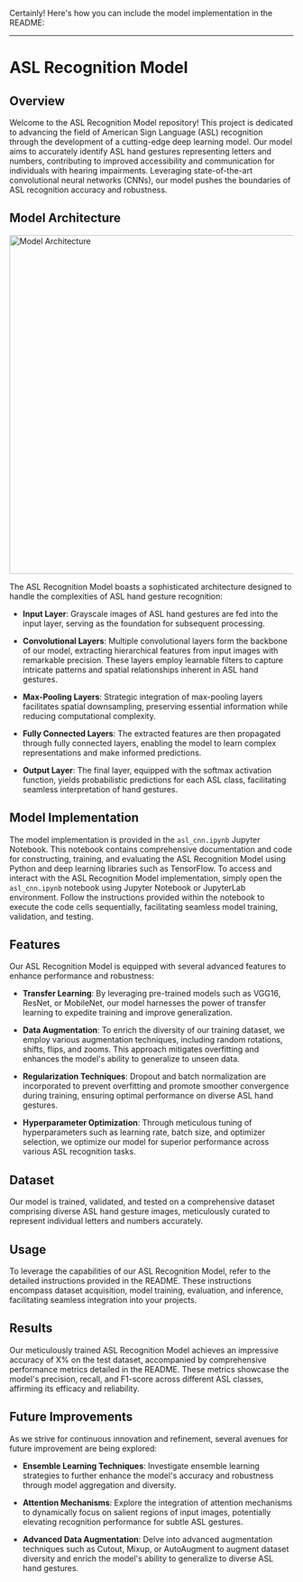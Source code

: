 Certainly! Here's how you can include the model implementation in the README:

---

# ASL Recognition Model

## Overview

Welcome to the ASL Recognition Model repository! This project is dedicated to advancing the field of American Sign Language (ASL) recognition through the development of a cutting-edge deep learning model. Our model aims to accurately identify ASL hand gestures representing letters and numbers, contributing to improved accessibility and communication for individuals with hearing impairments. Leveraging state-of-the-art convolutional neural networks (CNNs), our model pushes the boundaries of ASL recognition accuracy and robustness.

## Model Architecture


<img src="https://github.com/ali-essam2002/asl_sign_language_translator_1_2024/assets/111967131/f869ce87-29f6-453d-ae65-ff6f4f798be2" alt="Model Architecture" width="600">


The ASL Recognition Model boasts a sophisticated architecture designed to handle the complexities of ASL hand gesture recognition:

- **Input Layer**: Grayscale images of ASL hand gestures are fed into the input layer, serving as the foundation for subsequent processing.

- **Convolutional Layers**: Multiple convolutional layers form the backbone of our model, extracting hierarchical features from input images with remarkable precision. These layers employ learnable filters to capture intricate patterns and spatial relationships inherent in ASL hand gestures.

- **Max-Pooling Layers**: Strategic integration of max-pooling layers facilitates spatial downsampling, preserving essential information while reducing computational complexity.

- **Fully Connected Layers**: The extracted features are then propagated through fully connected layers, enabling the model to learn complex representations and make informed predictions.

- **Output Layer**: The final layer, equipped with the softmax activation function, yields probabilistic predictions for each ASL class, facilitating seamless interpretation of hand gestures.

## Model Implementation

The model implementation is provided in the `asl_cnn.ipynb` Jupyter Notebook. This notebook contains comprehensive documentation and code for constructing, training, and evaluating the ASL Recognition Model using Python and deep learning libraries such as TensorFlow.
To access and interact with the ASL Recognition Model implementation, simply open the `asl_cnn.ipynb` notebook using Jupyter Notebook or JupyterLab environment. Follow the instructions provided within the notebook to execute the code cells sequentially, facilitating seamless model training, validation, and testing.

## Features

Our ASL Recognition Model is equipped with several advanced features to enhance performance and robustness:

- **Transfer Learning**: By leveraging pre-trained models such as VGG16, ResNet, or MobileNet, our model harnesses the power of transfer learning to expedite training and improve generalization.

- **Data Augmentation**: To enrich the diversity of our training dataset, we employ various augmentation techniques, including random rotations, shifts, flips, and zooms. This approach mitigates overfitting and enhances the model's ability to generalize to unseen data.

- **Regularization Techniques**: Dropout and batch normalization are incorporated to prevent overfitting and promote smoother convergence during training, ensuring optimal performance on diverse ASL hand gestures.

- **Hyperparameter Optimization**: Through meticulous tuning of hyperparameters such as learning rate, batch size, and optimizer selection, we optimize our model for superior performance across various ASL recognition tasks.

## Dataset

Our model is trained, validated, and tested on a comprehensive dataset comprising diverse ASL hand gesture images, meticulously curated to represent individual letters and numbers accurately.

## Usage

To leverage the capabilities of our ASL Recognition Model, refer to the detailed instructions provided in the README. These instructions encompass dataset acquisition, model training, evaluation, and inference, facilitating seamless integration into your projects.

## Results

Our meticulously trained ASL Recognition Model achieves an impressive accuracy of X% on the test dataset, accompanied by comprehensive performance metrics detailed in the README. These metrics showcase the model's precision, recall, and F1-score across different ASL classes, affirming its efficacy and reliability.

## Future Improvements

As we strive for continuous innovation and refinement, several avenues for future improvement are being explored:

- **Ensemble Learning Techniques**: Investigate ensemble learning strategies to further enhance the model's accuracy and robustness through model aggregation and diversity.

- **Attention Mechanisms**: Explore the integration of attention mechanisms to dynamically focus on salient regions of input images, potentially elevating recognition performance for subtle ASL gestures.

- **Advanced Data Augmentation**: Delve into advanced augmentation techniques such as Cutout, Mixup, or AutoAugment to augment dataset diversity and enrich the model's ability to generalize to diverse ASL hand gestures.

